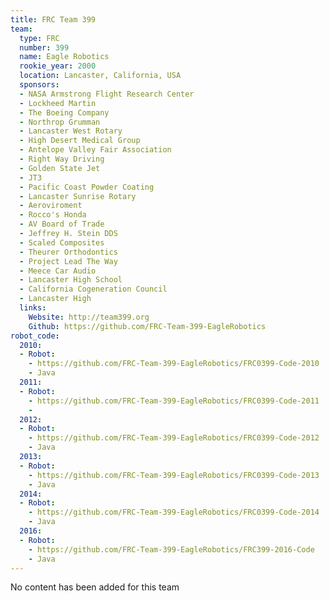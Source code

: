 ```yaml
---
title: FRC Team 399
team:
  type: FRC
  number: 399
  name: Eagle Robotics
  rookie_year: 2000
  location: Lancaster, California, USA
  sponsors:
  - NASA Armstrong Flight Research Center
  - Lockheed Martin
  - The Boeing Company
  - Northrop Grumman
  - Lancaster West Rotary
  - High Desert Medical Group
  - Antelope Valley Fair Association
  - Right Way Driving
  - Golden State Jet
  - JT3
  - Pacific Coast Powder Coating
  - Lancaster Sunrise Rotary
  - Aeroviroment
  - Rocco's Honda
  - AV Board of Trade
  - Jeffrey H. Stein DDS
  - Scaled Composites
  - Theurer Orthodontics
  - Project Lead The Way
  - Meece Car Audio
  - Lancaster High School
  - California Cogeneration Council
  - Lancaster High
  links:
    Website: http://team399.org
    Github: https://github.com/FRC-Team-399-EagleRobotics
robot_code:
  2010:
  - Robot:
    - https://github.com/FRC-Team-399-EagleRobotics/FRC0399-Code-2010
    - Java
  2011:
  - Robot:
    - https://github.com/FRC-Team-399-EagleRobotics/FRC0399-Code-2011
    - 
  2012:
  - Robot:
    - https://github.com/FRC-Team-399-EagleRobotics/FRC0399-Code-2012
    - Java
  2013:
  - Robot:
    - https://github.com/FRC-Team-399-EagleRobotics/FRC0399-Code-2013
    - Java
  2014:
  - Robot:
    - https://github.com/FRC-Team-399-EagleRobotics/FRC0399-Code-2014
    - Java
  2016:
  - Robot:
    - https://github.com/FRC-Team-399-EagleRobotics/FRC399-2016-Code
    - Java
---
```


No content has been added for this team